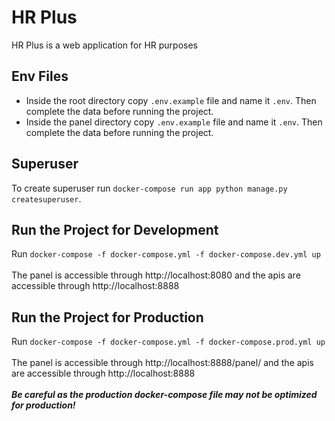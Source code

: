 # HR Plus
HR Plus is a web application for HR purposes

## Env Files
* Inside the root directory copy `.env.example` file and name it `.env`. Then complete the data before running the project.
* Inside the panel directory copy `.env.example` file and name it `.env`. Then complete the data before running the project.

##  Superuser
To create superuser run `docker-compose run app python manage.py createsuperuser`.

## Run the Project for Development
Run `docker-compose -f docker-compose.yml -f docker-compose.dev.yml up`
<br><br>
The panel is accessible through http://localhost:8080 and the apis are accessible through http://localhost:8888

## Run the Project for Production
Run `docker-compose -f docker-compose.yml -f docker-compose.prod.yml up`
<br><br>
The panel is accessible through http://localhost:8888/panel/ and the apis are accessible through http://localhost:8888
<br><br>
___Be careful as the production docker-compose file may not be optimized for production!___
